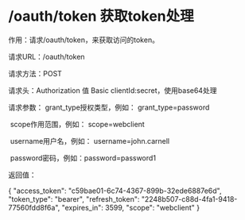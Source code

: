 # /oauth/token 获取token处理

作用：请求/oauth/token，来获取访问的token。

请求URL：/oauth/token

请求方法：POST

请求头：Authorization 值 Basic clientId:secret，使用base64处理

请求参数： grant_type授权类型，例如： grant_type=password 

​                     scope作用范围，例如： scope=webclient 

​                     username用户名，例如： username=john.carnell

​                     password密码，例如：password=password1

返回值：

{
    "access_token": "c59bae01-6c74-4367-899b-32ede6887e6d",
    "token_type": "bearer",
    "refresh_token": "2248b507-c88d-4fa1-9418-77560fdd8f6a",
    "expires_in": 3599,
    "scope": "webclient"
}

